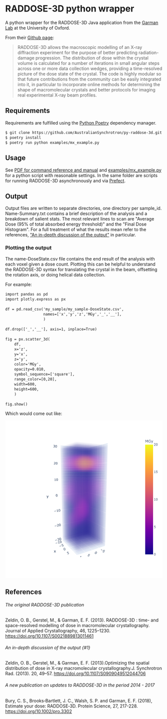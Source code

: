 # RADDOSE-3D python wrapper
A python wrapper for the RADDOSE-3D Java application from the [Garman Lab](https://www.bioch.ox.ac.uk/garmangroup) at the University of Oxford.

From their [Github page](https://github.com/GarmanGroup/RADDOSE-3D):
>RADDOSE-3D allows the macroscopic modelling of an X-ray diffraction experiment for the purpose of better predicting radiation-damage progression. The distribution of dose within the crystal volume is calculated for a number of iterations in small angular steps across one or more data collection wedges, providing a time-resolved picture of the dose state of the crystal. The code is highly modular so that future contributions from the community can be easily integrated into it, in particular to incorporate online methods for determining the shape of macromolecular crystals and better protocols for imaging real experimental X-ray beam profiles.

## Requirements
Requirements are fulfilled using the [Python Poetry](https://python-poetry.org/) dependency manager.
```
$ git clone https://github.com/AustralianSynchrotron/py-raddose-3d.git
$ poetry install
$ poetry run python examples/mx_example.py
```


## Usage
See [PDF for command reference and manual](RADDOSE-3D-user-guide.pdf) and [examples/mx_example.py](examples/mx_example.py) for a python script with reasonable settings. In the same folder are scripts for running RADDOSE-3D asynchronously and via [Prefect](https://www.prefect.io/).

## Output
Output files are written to separate directories, one directory per sample_id. Name-Summary.txt contains a brief description of the analysis and a breakdown of salient stats. The most relevant lines to scan are "Average Dose (95% of total absorbed energy threshold)" and the "Final Dose Histogram". For a full treatment of what the results mean refer to the references, ["An in-depth discussion of the output"](#1) in particular.

### Plotting the output
The name-DoseState.csv file contains the end result of the analysis with each voxel given a dose count. Plotting this can be helpful to understand the RADDOSE-3D syntax for translating the crystal in the beam, offsetting the rotation axis, or doing helical data collection.

For example:

```
import pandas as pd
import plotly.express as px

df = pd.read_csv('my_sample/my_sample-DoseState.csv',
                 names=['x','y','z','MGy','_','__'],
                 )

df.drop(['_','__'], axis=1, inplace=True)

fig = px.scatter_3d(
    df,
    x='z',
    y='x',
    z='y',
    color='MGy',
    opacity=0.010,
    symbol_sequence=['square'],
    range_color=[0,20],
    width=600,
    height=600,
    )

fig.show()
```

Which would come out like:

![3Dplot](examples/3Dplot.png)

## References
###### The original RADDOSE-3D publication
Zeldin, O. B., Gerstel, M., & Garman, E. F. (2013). RADDOSE-3D : time- and space-resolved modelling of dose in macromolecular crystallography. Journal of Applied Crystallography, 46, 1225–1230. https://doi.org/10.1107/S0021889813011461

###### An in-depth discussion of the output {#1}
Zeldin, O. B., Gerstel, M., & Garman, E. F. (2013).Optimizing the spatial distribution of dose in X-ray macromolecular crystallography.J. Synchrotron Rad. (2013). 20, 49–57. https://doi.org/10.1107/S0909049512044706

###### A new publication on updates to RADDOSE-3D in the period 2014 - 2017
Bury, C. S., Brooks‐Bartlett, J. C., Walsh, S. P. and Garman, E. F. (2018), Estimate your dose: RADDOSE‐3D. Protein Science, 27, 217-228. https://doi.org/10.1002/pro.3302
